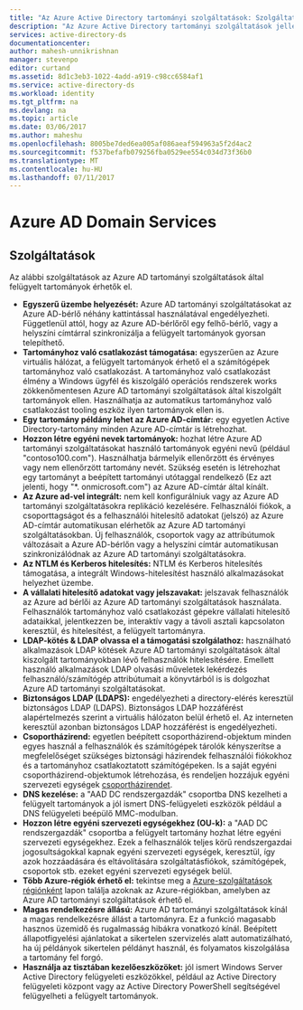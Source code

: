 ```yaml
---
title: "Az Azure Active Directory tartományi szolgáltatások: Szolgáltatások |} Microsoft Docs"
description: "Az Azure Active Directory tartományi szolgáltatások jellemzői"
services: active-directory-ds
documentationcenter: 
author: mahesh-unnikrishnan
manager: stevenpo
editor: curtand
ms.assetid: 8d1c3eb3-1022-4add-a919-c98cc6584af1
ms.service: active-directory-ds
ms.workload: identity
ms.tgt_pltfrm: na
ms.devlang: na
ms.topic: article
ms.date: 03/06/2017
ms.author: maheshu
ms.openlocfilehash: 8005be7ded6ea005af086aeaf594963a5f2d4ac2
ms.sourcegitcommit: f537befafb079256fba0529ee554c034d73f36b0
ms.translationtype: MT
ms.contentlocale: hu-HU
ms.lasthandoff: 07/11/2017
---
```

# <a name="azure-ad-domain-services"></a>Azure AD Domain Services
## <a name="features"></a>Szolgáltatások
Az alábbi szolgáltatások az Azure AD tartományi szolgáltatások által felügyelt tartományok érhetők el.

* **Egyszerű üzembe helyezését:** Azure AD tartományi szolgáltatásokat az Azure AD-bérlő néhány kattintással használatával engedélyezheti. Függetlenül attól, hogy az Azure AD-bérlőről egy felhő-bérlő, vagy a helyszíni címtárral szinkronizálja a felügyelt tartományok gyorsan telepíthető.
* **Tartományhoz való csatlakozást támogatása:** egyszerűen az Azure virtuális hálózat, a felügyelt tartományok érhető el a számítógépek tartományhoz való csatlakozást. A tartományhoz való csatlakozást élmény a Windows ügyfél és kiszolgáló operációs rendszerek works zökkenőmentesen Azure AD tartományi szolgáltatások által kiszolgált tartományok ellen. Használhatja az automatikus tartományhoz való csatlakozást tooling eszköz ilyen tartományok ellen is.
* **Egy tartomány példány lehet az Azure AD-címtár:** egy egyetlen Active Directory-tartomány minden Azure AD-címtár is létrehozhat.
* **Hozzon létre egyéni nevek tartományok:** hozhat létre Azure AD tartományi szolgáltatásokat használó tartományok egyéni nevű (például "contoso100.com"). Használhatja bármelyik ellenőrzött és érvényes vagy nem ellenőrzött tartomány nevét. Szükség esetén is létrehozhat egy tartományt a beépített tartományi utótaggal rendelkező (Ez azt jelenti, hogy "*. onmicrosoft.com") az Azure AD-címtár által kínált.
* **Az Azure ad-vel integrált:** nem kell konfigurálniuk vagy az Azure AD tartományi szolgáltatásokra replikáció kezelésére. Felhasználói fiókok, a csoporttagságot és a felhasználói hitelesítő adatokat (jelszó) az Azure AD-címtár automatikusan elérhetők az Azure AD tartományi szolgáltatásokban. Új felhasználók, csoportok vagy az attribútumok változásait a Azure AD-bérlőn vagy a helyszíni címtár automatikusan szinkronizálódnak az Azure AD tartományi szolgáltatásokra.
* **Az NTLM és Kerberos hitelesítés:** NTLM és Kerberos hitelesítés támogatása, a integrált Windows-hitelesítést használó alkalmazásokat helyezhet üzembe.
* **A vállalati hitelesítő adatokat vagy jelszavakat:** jelszavak felhasználók az Azure ad bérlői az Azure AD tartományi szolgáltatások használata. Felhasználók tartományhoz való csatlakozást gépekre vállalati hitelesítő adataikkal, jelentkezzen be, interaktív vagy a távoli asztali kapcsolaton keresztül, és hitelesítést, a felügyelt tartományra.
* **LDAP-kötés & LDAP olvassa el a támogatási szolgálathoz:** használható alkalmazások LDAP kötések Azure AD tartományi szolgáltatások által kiszolgált tartományokban lévő felhasználók hitelesítésére. Emellett használó alkalmazások LDAP olvasási műveletek lekérdezés felhasználó/számítógép attribútumait a könyvtárból is is dolgozhat Azure AD tartományi szolgáltatásokat.
* **Biztonságos LDAP (LDAPS):** engedélyezheti a directory-elérés keresztül biztonságos LDAP (LDAPS). Biztonságos LDAP hozzáférést alapértelmezés szerint a virtuális hálózaton belül érhető el. Az interneten keresztül azonban biztonságos LDAP hozzáférést is engedélyezheti.
* **Csoportházirend:** egyetlen beépített csoportházirend-objektum minden egyes használ a felhasználók és számítógépek tárolók kényszerítse a megfelelőséget szükséges biztonsági házirendek felhasználói fiókokhoz és a tartományhoz csatlakoztatott számítógépeken. Is a saját egyéni csoportházirend-objektumok létrehozása, és rendeljen hozzájuk egyéni szervezeti egységek [csoportházirendet](active-directory-ds-admin-guide-administer-group-policy.md).
* **DNS kezelése:** a "AAD DC rendszergazdák" csoportba DNS kezelheti a felügyelt tartományok a jól ismert DNS-felügyeleti eszközök például a DNS felügyeleti beépülő MMC-modulban.
* **Hozzon létre egyéni szervezeti egységekhez (OU-k):** a "AAD DC rendszergazdák" csoportba a felügyelt tartomány hozhat létre egyéni szervezeti egységekhez. Ezek a felhasználók teljes körű rendszergazdai jogosultságokkal kapnak egyéni szervezeti egységek, keresztül, így azok hozzáadására és eltávolítására szolgáltatásfiókok, számítógépek, csoportok stb. ezeket egyéni szervezeti egységek belül.
* **Több Azure-régiók érhető el:** tekintse meg a [Azure-szolgáltatások régiónként](https://azure.microsoft.com/regions/#services/) lapon találja azoknak az Azure-régiókban, amelyben az Azure AD tartományi szolgáltatások érhető el.
* **Magas rendelkezésre állású:** Azure AD tartományi szolgáltatások kínál a magas rendelkezésre állást a tartományra. Ez a funkció magasabb hasznos üzemidő és rugalmasság hibákra vonatkozó kínál. Beépített állapotfigyelési ajánlatokat a sikertelen szervizelés alatt automatizálható, ha új példányok sikertelen példányt használ, és folyamatos kiszolgálása a tartomány fel forgó.
* **Használja az tisztában kezelőeszközöket:** jól ismert Windows Server Active Directory felügyeleti eszközökkel, például az Active Directory felügyeleti központ vagy az Active Directory PowerShell segítségével felügyelheti a felügyelt tartományok.
